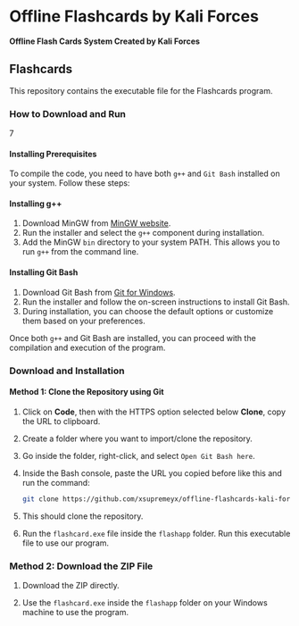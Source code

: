 # Offline Flashcards by Kali Forces

**Offline Flash Cards System Created by Kali Forces**

## Flashcards

This repository contains the executable file for the Flashcards program.

### How to Download and Run
7
#### Installing Prerequisites

To compile the code, you need to have both `g++` and `Git Bash` installed on your system. Follow these steps:

#### Installing g++

1. Download MinGW from [MinGW website](http://www.mingw.org/).
2. Run the installer and select the `g++` component during installation.
3. Add the MinGW `bin` directory to your system PATH. This allows you to run `g++` from the command line.

#### Installing Git Bash

1. Download Git Bash from [Git for Windows](https://gitforwindows.org/).
2. Run the installer and follow the on-screen instructions to install Git Bash.
3. During installation, you can choose the default options or customize them based on your preferences.

Once both `g++` and Git Bash are installed, you can proceed with the compilation and execution of the program.

### Download and Installation

#### Method 1: Clone the Repository using Git

1. Click on **Code**, then with the HTTPS option selected below **Clone**, copy the URL to clipboard.
2. Create a folder where you want to import/clone the repository.
3. Go inside the folder, right-click, and select `Open Git Bash here`.
4. Inside the Bash console, paste the URL you copied before like this and run the command:
   ```bash
   git clone https://github.com/xsupremeyx/offline-flashcards-kali-forces.git
5. This should clone the repository.

6. Run the `flashcard.exe` file inside the `flashapp` folder. Run this executable file to use our program.

### Method 2: Download the ZIP File

1. Download the ZIP directly.

2. Use the `flashcard.exe` inside the `flashapp` folder on your Windows machine to use the program.


